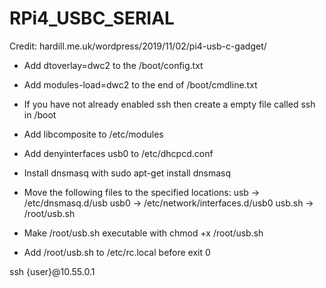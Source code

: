 # RPi4_USBC_SERIAL
Credit: hardill.me.uk/wordpress/2019/11/02/pi4-usb-c-gadget/

- Add dtoverlay=dwc2 to the /boot/config.txt

- Add modules-load=dwc2 to the end of /boot/cmdline.txt

- If you have not already enabled ssh then create a empty file called ssh in /boot

- Add libcomposite to /etc/modules

- Add denyinterfaces usb0 to /etc/dhcpcd.conf

- Install dnsmasq with sudo apt-get install dnsmasq

- Move the following files to the specified locations:
    usb -> /etc/dnsmasq.d/usb
    usb0 -> /etc/network/interfaces.d/usb0
    usb.sh -> /root/usb.sh

- Make /root/usb.sh executable with chmod +x /root/usb.sh

- Add /root/usb.sh to /etc/rc.local before exit 0

ssh {user}@10.55.0.1
